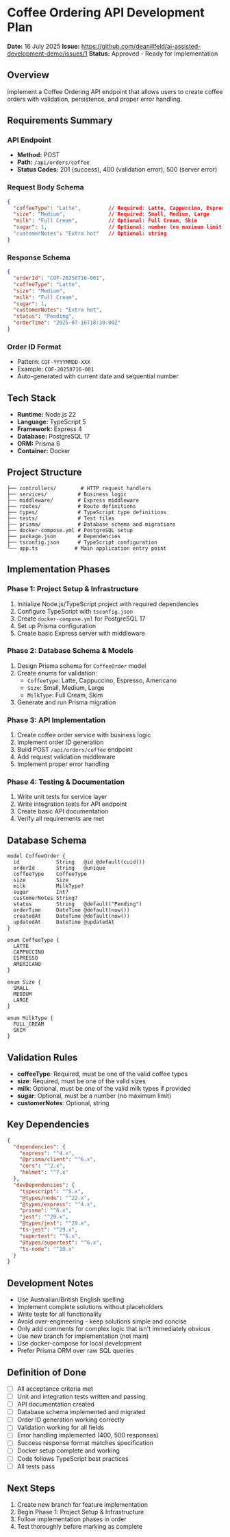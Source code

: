# Coffee Ordering API Development Plan

**Date:** 16 July 2025
**Issue:** https://github.com/deanillfeld/ai-assisted-development-demo/issues/1
**Status:** Approved - Ready for Implementation

## Overview

Implement a Coffee Ordering API endpoint that allows users to create coffee orders with validation, persistence, and proper error handling.

## Requirements Summary

### API Endpoint
- **Method:** POST
- **Path:** `/api/orders/coffee`
- **Status Codes:** 201 (success), 400 (validation error), 500 (server error)

### Request Body Schema
```json
{
  "coffeeType": "Latte",         // Required: Latte, Cappuccino, Espresso, Americano
  "size": "Medium",              // Required: Small, Medium, Large
  "milk": "Full Cream",          // Optional: Full Cream, Skim
  "sugar": 1,                    // Optional: number (no maximum limit)
  "customerNotes": "Extra hot"   // Optional: string
}
```

### Response Schema
```json
{
  "orderId": "COF-20250716-001",
  "coffeeType": "Latte",
  "size": "Medium",
  "milk": "Full Cream",
  "sugar": 1,
  "customerNotes": "Extra hot",
  "status": "Pending",
  "orderTime": "2025-07-16T18:30:00Z"
}
```

### Order ID Format
- Pattern: `COF-YYYYMMDD-XXX`
- Example: `COF-20250716-001`
- Auto-generated with current date and sequential number

## Tech Stack

- **Runtime:** Node.js 22
- **Language:** TypeScript 5
- **Framework:** Express 4
- **Database:** PostgreSQL 17
- **ORM:** Prisma 6
- **Container:** Docker

## Project Structure

```
├── controllers/        # HTTP request handlers
├── services/          # Business logic
├── middleware/        # Express middleware
├── routes/            # Route definitions
├── types/             # TypeScript type definitions
├── tests/             # Test files
├── prisma/            # Database schema and migrations
├── docker-compose.yml # PostgreSQL setup
├── package.json       # Dependencies
├── tsconfig.json      # TypeScript configuration
└── app.ts            # Main application entry point
```

## Implementation Phases

### Phase 1: Project Setup & Infrastructure
1. Initialize Node.js/TypeScript project with required dependencies
2. Configure TypeScript with `tsconfig.json`
3. Create `docker-compose.yml` for PostgreSQL 17
4. Set up Prisma configuration
5. Create basic Express server with middleware

### Phase 2: Database Schema & Models
1. Design Prisma schema for `CoffeeOrder` model
2. Create enums for validation:
   - `CoffeeType`: Latte, Cappuccino, Espresso, Americano
   - `Size`: Small, Medium, Large
   - `MilkType`: Full Cream, Skim
3. Generate and run Prisma migration

### Phase 3: API Implementation
1. Create coffee order service with business logic
2. Implement order ID generation
3. Build POST `/api/orders/coffee` endpoint
4. Add request validation middleware
5. Implement proper error handling

### Phase 4: Testing & Documentation
1. Write unit tests for service layer
2. Write integration tests for API endpoint
3. Create basic API documentation
4. Verify all requirements are met

## Database Schema

```prisma
model CoffeeOrder {
  id            String   @id @default(cuid())
  orderId       String   @unique
  coffeeType    CoffeeType
  size          Size
  milk          MilkType?
  sugar         Int?
  customerNotes String?
  status        String   @default("Pending")
  orderTime     DateTime @default(now())
  createdAt     DateTime @default(now())
  updatedAt     DateTime @updatedAt
}

enum CoffeeType {
  LATTE
  CAPPUCCINO
  ESPRESSO
  AMERICANO
}

enum Size {
  SMALL
  MEDIUM
  LARGE
}

enum MilkType {
  FULL_CREAM
  SKIM
}
```

## Validation Rules

- **coffeeType**: Required, must be one of the valid coffee types
- **size**: Required, must be one of the valid sizes
- **milk**: Optional, must be one of the valid milk types if provided
- **sugar**: Optional, must be a number (no maximum limit)
- **customerNotes**: Optional, string

## Key Dependencies

```json
{
  "dependencies": {
    "express": "^4.x",
    "@prisma/client": "^6.x",
    "cors": "^2.x",
    "helmet": "^7.x"
  },
  "devDependencies": {
    "typescript": "^5.x",
    "@types/node": "^22.x",
    "@types/express": "^4.x",
    "prisma": "^6.x",
    "jest": "^29.x",
    "@types/jest": "^29.x",
    "ts-jest": "^29.x",
    "supertest": "^6.x",
    "@types/supertest": "^6.x",
    "ts-node": "^10.x"
  }
}
```

## Development Notes

- Use Australian/British English spelling
- Implement complete solutions without placeholders
- Write tests for all functionality
- Avoid over-engineering - keep solutions simple and concise
- Only add comments for complex logic that isn't immediately obvious
- Use new branch for implementation (not main)
- Use docker-compose for local development
- Prefer Prisma ORM over raw SQL queries

## Definition of Done

- [ ] All acceptance criteria met
- [ ] Unit and integration tests written and passing
- [ ] API documentation created
- [ ] Database schema implemented and migrated
- [ ] Order ID generation working correctly
- [ ] Validation working for all fields
- [ ] Error handling implemented (400, 500 responses)
- [ ] Success response format matches specification
- [ ] Docker setup complete and working
- [ ] Code follows TypeScript best practices
- [ ] All tests pass

## Next Steps

1. Create new branch for feature implementation
2. Begin Phase 1: Project Setup & Infrastructure
3. Follow implementation phases in order
4. Test thoroughly before marking as complete
